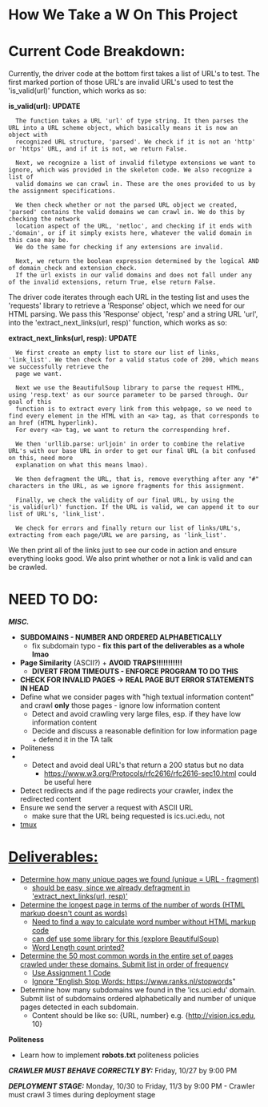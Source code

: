 How We Take a W On This Project
==============
    
# Current Code Breakdown:

  Currently, the driver code at the bottom first takes a list of URL's to test. The first marked portion of those URL's
  are invalid URL's used to test the 'is_valid(url)' function, which works as so:

  **is_valid(url):** **UPDATE**
  
      The function takes a URL 'url' of type string. It then parses the URL into a URL scheme object, which basically means it is now an object with
      recognized URL structure, 'parsed'. We check if it is not an 'http' or 'https' URL, and if it is not, we return False.

      Next, we recognize a list of invalid filetype extensions we want to ignore, which was provided in the skeleton code. We also recognize a list of
      valid domains we can crawl in. These are the ones provided to us by the assignment specifications. 

      We then check whether or not the parsed URL object we created, 'parsed' contains the valid domains we can crawl in. We do this by checking the network
      location aspect of the URL, 'netloc', and checking if it ends with .'domain', or if it simply exists here, whatever the valid domain in this case may be.
      We do the same for checking if any extensions are invalid.

      Next, we return the boolean expression determined by the logical AND of domain_check and extension_check. 
      If the url exists in our valid domains and does not fall under any of the invalid extensions, return True, else return False.
   
  The driver code iterates through each URL in the testing list and uses the 'requests' library to retrieve a 'Response' object, which we need for our HTML parsing.
  We pass this 'Response' object, 'resp' and a string URL 'url', into the 'extract_next_links(url, resp)' function, which works as so:

  **extract_next_links(url, resp):** **UPDATE**
  
      We first create an empty list to store our list of links, 'link_list'. We then check for a valid status code of 200, which means we successfully retrieve the
      page we want. 
      
      Next we use the BeautifulSoup library to parse the request HTML, using 'resp.text' as our source parameter to be parsed through. Our goal of this
      function is to extract every link from this webpage, so we need to find every element in the HTML with an <a> tag, as that corresponds to an href (HTML hyperlink).
      For every <a> tag, we want to return the corresponding href. 
      
      We then 'urllib.parse: urljoin' in order to combine the relative URL's with our base URL in order to get our final URL (a bit confused on this, need more 
      explanation on what this means lmao). 

      We then defragment the URL, that is, remove everything after any "#" characters in the URL, as we ignore fragments for this assignment.

      Finally, we check the validity of our final URL, by using the 'is_valid(url)' function. If the URL is valid, we can append it to our list of URL's, 'link_list'.

      We check for errors and finally return our list of links/URL's, extracting from each page/URL we are parsing, as 'link_list'.

  We then print all of the links just to see our code in action and ensure everything looks good.
  We also print whether or not a link is valid and can be crawled.

  # NEED TO DO:

  ***MISC.***
  -  **SUBDOMAINS - NUMBER AND ORDERED ALPHABETICALLY**
      - fix subdomain typo - **fix this part of the deliverables as a whole lmao**
  - **Page Similarity** (ASCII?) + **AVOID TRAPS!!!!!!!!!!!**
    - **DIVERT FROM TIMEOUTS - ENFORCE PROGRAM TO DO THIS**
  - **CHECK FOR INVALID PAGES -> REAL PAGE BUT ERROR STATEMENTS IN HEAD**
  - Define what we consider pages with "high textual information content" and crawl **only** those pages - ignore low information content
      - Detect and avoid crawling very large files, esp. if they have low information content
      - Decide and discuss a reasonable definition for low information page + defend it in the TA talk
  - Politeness
  - - Detect and avoid deal URL's that return a 200 status but no data
      - https://www.w3.org/Protocols/rfc2616/rfc2616-sec10.html could be useful here
  - Detect redirects and if the page redirects your crawler, index the redirected content
  -  Ensure we send the server a request with ASCII URL
      - make sure that the URL being requested is ics.uci.edu, not <a href="ics.uci.edu">
  - tmux


 # Deliverables:
 
  - Determine how many unique pages we found (unique = URL - fragment)
      - should be easy, since we already defragment in 'extract_next_links(url, resp)'
  - Determine the longest page in terms of the number of words (HTML markup doesn't count as words)
      - Need to find a way to calculate word number without HTML markup code
      - can def use some library for this (explore BeautifulSoup)
      - Word Length count printed?
  - Determine the 50 most common words in the entire set of pages crawled under these domains. Submit list in order of frequency
      - Use Assignment 1 Code
      - Ignore "English Stop Words: https://www.ranks.nl/stopwords"
  - Determine how many subdomains we found in the 'ics.uci.edu' domain. Submit list of subdomains ordered alphabetically and 
  number of unique pages detected in each subdomain. 
      - Content should be like so: {URL, number} e.g. {http://vision.ics.edu, 10}
  
  **Politeness**      
  - Learn how to implement **robots.txt** politeness policies
  
  ***CRAWLER MUST BEHAVE CORRECTLY BY:*** Friday, 10/27 by 9:00 PM
  
  ***DEPLOYMENT STAGE:*** Monday, 10/30 to Friday, 11/3 by 9:00 PM
      - Crawler must crawl 3 times during deployment stage
